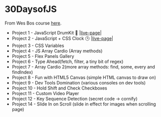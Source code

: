 # 30DaysofJS
From Wes Bos course [here](https://javascript30.com/).

* Project 1 - JavaScript DrumKit 🥁 |[live-page](https://admiring-nightingale-de1c7a.netlify.app/)|
* Project 2 - JavaScript + CSS Clock 🕒 |[live-page](https://competent-wozniak-b032d1.netlify.app/)|
* Project 3 - CSS Variables
* Project 4 - JS Array Cardio (Array methods)
* Project 5 - Flex Panels Gallery
* Project 6 - Type Ahead(fetch, filter, a tiny bit of regex)
* Project 7 - Array Cardio 2(more array methods: find, some, every and findIndex)
* Project 8 - Fun with HTML5 Canvas (simple HTML canvas to draw on)
* Project 9 - Dev Tools Domination (various consoles on dev tools)
* Project 10 - Hold Shift and Check Checkboxes
* Project 11 - Custom Video Player
* Project 12 - Key Sequence Detection (secret code -> cornify)
* Project 14 - Slide In on Scroll (slide in effect for images when scrolling page)
